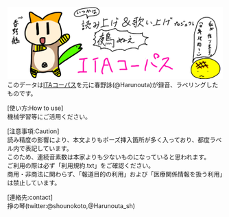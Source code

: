 ![Test Image 1](NUE-ITA-Top.PNG)<br>
このデータは<a href= "https://github.com/mmorise/ita-corpus" >ITAコーパス</a>を元に春野詠(@Harunouta)が録音、ラベリングしたものです。<br>

[使い方:How to use]<br>
機械学習等にご活用ください。

[注意事項:Caution]<br>
読み精度の影響により、本文よりもポーズ挿入箇所が多く入っており、都度ラベル内で表記しています。<br>
このため、連続音素数は本家よりも少ないものになっていると思われます。<br>
ご利用の際は必ず「利用規約.txt」をご確認ください。<br>
商用・非商法に関わらず、「報道目的の利用」および「医療関係情報を扱う利用」は禁止しています。<br>

[連絡先:contact]<br>
掙の琴(twitter:@shounokoto,@Harunouta_sh)<br>